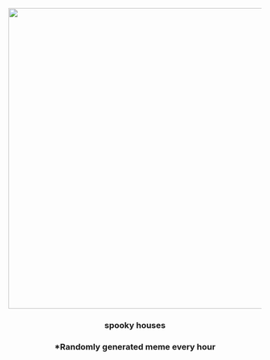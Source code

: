 <p align="center">
        <img src="https://i.redd.it/o6cgdlndjk491.gif" width="600" height="600">
        </p>
        <h3 align="center">spooky houses</h3>
        <h3 align="center">*Randomly generated meme every hour</h3>
    